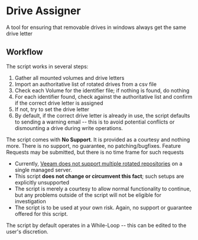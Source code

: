 # Drive Assigner

A tool for ensuring that removable drives in windows always get the same drive letter

## Workflow

The script works in several steps:

1. Gather all mounted volumes and drive letters
2. Import an authoritative list of rotated drives from a csv file
3. Check each Volume for the identifier file; if nothing is found, do nothing
4. For each identifier found, check against the authoritative list and confirm if the correct drive letter is assigned
5. If not, try to set the drive letter
6. By default, if the correct drive letter is already in use, the script defaults to sending a warning email -- this is to avoid potential conflicts or dismounting a drive during write operations. 

The script comes with **No Support**. It is provided as a courtesy and nothing more. There is no support, no guarantee, no patching/bugfixes. Feature Requests may be submitted, but there is no time frame for such requests

* Currently, [Veeam does not support multiple rotated repositories](https://helpcenter.veeam.com/docs/backup/vsphere/backup_repository_rotated.html?ver=100) on a single managed server. 
* This script **does not change or circumvent this fact**; such setups are explicitly unsupported
* The script is merely a courtesy to allow normal functionality to continue, but any problems outside of the script will not be eligible for investigation
* The script is to be used at your own risk. Again, no support or guarantee offered for this script.

The script by default operates in a While-Loop -- this can be edited to the user's discretion. 

